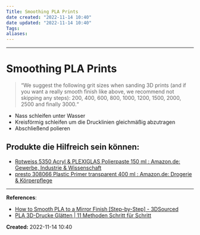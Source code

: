 ```yaml
---
Title: Smoothing PLA Prints
date created: "2022-11-14 10:40" 
date updated: "2022-11-14 10:40" 
Tags: 
aliases:
---
```

___
# Smoothing PLA Prints

>	“We suggest the following grit sizes when sanding 3D prints (and if you want a really smooth finish like above, we recommend not skipping any steps): 200, 400, 600, 800, 1000, 1200, 1500, 2000, 2500 and finally 3000.“
- Nass schleifen unter Wasser
- Kreisförmig schleifen um die Drucklinien gleichmäßig abzutragen
- Abschließend polieren


## Produkte die Hilfreich sein können:
- [Rotweiss 5350 Acryl & PLEXIGLAS Polierpaste 150 ml : Amazon.de: Gewerbe, Industrie & Wissenschaft](https://www.amazon.de/Acryl-Plexiglas-Polierpaste-150-Tube/dp/B001056C4W?__mk_de_DE=%C3%85M%C3%85%C5%BD%C3%95%C3%91&dchild=1&keywords=kunststoff+politur&qid=1618146425&sr=8-5&linkCode=sl1&tag=artinserbung-21&linkId=4fe8c86eb064b77f98c4fbaf398d853e&language=de_DE&ref_=as_li_ss_tl)
- [presto 308066 Plastic Primer transparent 400 ml : Amazon.de: Drogerie & Körperpflege](https://www.amazon.de/Presto-308066-Haftgrund-f%C3%BCr-Kunststoffteile/dp/B004V0600O?__mk_de_DE=%C3%85M%C3%85%C5%BD%C3%95%C3%91&dchild=1&keywords=Presto+Plastic+Primer&qid=1618146471&sr=8-2&linkCode=sl1&tag=artinserbung-21&linkId=1ae1fdedeeb84f535c5be03a769f6e49&language=de_DE&ref_=as_li_ss_tl)





___
**References**:
- [How to Smooth PLA to a Mirror Finish [Step-by-Step] - 3DSourced](https://www.3dsourced.com/rigid-ink/how-to-smooth-pla-to-a-mirror-finish/)
- [PLA 3D-Drucke Glätten | 11 Methoden Schritt für Schritt](https://the3dprinterbee.com/de/pla-glatten/)

**Created:** 2022-11-14 10:40
